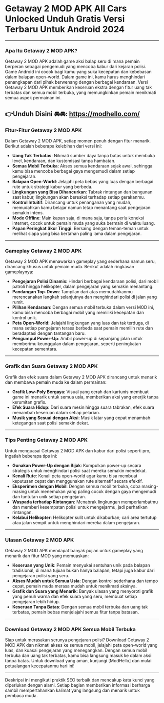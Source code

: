 # Getaway 2 MOD APK All Cars Unlocked Unduh Gratis Versi Terbaru Untuk Android 2024

---

### Apa Itu Getaway 2 MOD APK?

Getaway 2 MOD APK adalah game aksi balap seru di mana pemain berperan sebagai pengemudi yang mencoba kabur dari kejaran polisi. Game Android ini cocok bagi kamu yang suka kecepatan dan kebebasan dalam balapan open-world. Dalam game ini, kamu harus menghindari penangkapan dari pihak berwenang dengan berbagai kendaraan. Versi Getaway 2 MOD APK memberikan keseruan ekstra dengan fitur uang tak terbatas dan semua mobil terbuka, yang memungkinkan pemain menikmati semua aspek permainan ini.


👉Unduh Disini 🚘🚘: https://modhello.com/
---

### Fitur-Fitur Getaway 2 MOD APK

Dalam Getaway 2 MOD APK, setiap momen penuh dengan fitur menarik. Berikut adalah beberapa kelebihan dari versi ini:

- **Uang Tak Terbatas**: Nikmati sumber daya tanpa batas untuk membuka level, kendaraan, dan kustomisasi tanpa hambatan.
- **Semua Mobil Terbuka**: Akses semua kendaraan sejak awal, sehingga kamu bisa mencoba berbagai gaya mengemudi dalam setiap pengejaran.
- **Balapan Open-World**: Jelajahi peta bebas yang luas dengan berbagai rute untuk strategi kabur yang berbeda.
- **Lingkungan yang Bisa Dihancurkan**: Tabrak rintangan dan bangunan saat kabur, lingkungan akan bereaksi terhadap setiap gerakanmu.
- **Kontrol Intuitif**: Dirancang untuk penanganan yang mudah, memudahkan kamu belajar namun tetap menantang saat pengejaran semakin intens.
- **Mode Offline**: Main kapan saja, di mana saja, tanpa perlu koneksi internet, cocok untuk pemain muda yang suka bermain di waktu luang.
- **Papan Peringkat Skor Tinggi**: Bersaing dengan teman-teman untuk melihat siapa yang bisa bertahan paling lama dalam pengejaran.

---

### Gameplay Getaway 2 MOD APK

Getaway 2 MOD APK menawarkan gameplay yang sederhana namun seru, dirancang khusus untuk pemain muda. Berikut adalah ringkasan gameplaynya:

- **Pengejaran Polisi Dinamis**: Hindari berbagai kendaraan polisi, dari mobil patroli hingga helikopter, dalam pengejaran yang semakin menantang.
- **Pandangan Top-Down**: Tampilan dari atas memudahkanmu merencanakan langkah selanjutnya dan menghindari polisi di jalan yang rumit.
- **Pilihan Kendaraan**: Dengan semua mobil terbuka dalam versi MOD ini, kamu bisa mencoba berbagai mobil yang memiliki kecepatan dan kontrol unik.
- **Peta Open-World**: Jelajahi lingkungan yang luas dan tak terduga, di mana setiap pengejaran terasa berbeda saat pemain memilih rute dan beradaptasi dengan tantangan baru.
- **Pengumpul Power-Up**: Ambil power-up di sepanjang jalan untuk memberimu keunggulan dalam pengejaran, seperti peningkatan kecepatan sementara.

---

### Grafik dan Suara Getaway 2 MOD APK

Grafik dan efek suara dalam Getaway 2 MOD APK dirancang untuk menarik dan membawa pemain muda ke dalam permainan:

- **Grafik Low-Poly Bergaya**: Visual yang cerah dan kartunis membuat game ini menarik untuk semua usia, memberikan aksi yang enerjik tanpa kerumitan grafis.
- **Efek Suara Hidup**: Dari suara mesin hingga suara tabrakan, efek suara menambah keseruan dalam setiap pelarian.
- **Musik yang Sesuai dengan Aksi**: Musik latar yang cepat menambah ketegangan saat polisi semakin dekat.

---

### Tips Penting Getaway 2 MOD APK

Untuk menguasai Getaway 2 MOD APK dan kabur dari polisi seperti pro, ingatlah beberapa tips ini:

- **Gunakan Power-Up dengan Bijak**: Kumpulkan power-up secara strategis untuk menghindari polisi saat mereka semakin mendekat.
- **Kenali Rute**: Kenali peta open-world agar kamu bisa membuat keputusan cepat dan menggunakan rute alternatif secara efektif.
- **Eksperimen dengan Mobil**: Dengan semua mobil terbuka, coba masing-masing untuk menemukan yang paling cocok dengan gaya mengemudi dan tuntutan unik setiap pengejaran.
- **Waspada terhadap Rintangan**: Menabrak lingkungan memperlambatmu dan memberi kesempatan polisi untuk mengejarmu, jadi perhatikan rintangan.
- **Kelabui Helikopter**: Helikopter sulit untuk dikaburkan; cari area tertutup atau jalan sempit untuk menghindari mereka dalam pengejaran.

---

### Ulasan Getaway 2 MOD APK

Getaway 2 MOD APK mendapat banyak pujian untuk gameplay yang menarik dan fitur MOD yang memuaskan:

- **Keseruan yang Unik**: Pemain menyukai sentuhan unik pada balapan tradisional, di mana tujuan bukan hanya balapan, tetapi juga kabur dari pengejaran polisi yang seru.
- **Akses Mudah untuk Semua Usia**: Dengan kontrol sederhana dan tempo cepat, pemain muda merasa mudah untuk menikmati aksinya.
- **Grafik dan Suara yang Menarik**: Banyak ulasan yang menyoroti grafik yang penuh warna dan efek suara yang seru, membuat setiap pengejaran lebih hidup.
- **Keseruan Tanpa Batas**: Dengan semua mobil terbuka dan uang tak terbatas, pemain bebas menjelajahi semua fitur tanpa batasan.

---

### Download Getaway 2 MOD APK Semua Mobil Terbuka

Siap untuk merasakan serunya pengejaran polisi? Download Getaway 2 MOD APK dan nikmati akses ke semua mobil, jelajahi peta open-world yang luas, dan kuasai pengejaran yang menegangkan. Dengan semua mobil terbuka dan uang tak terbatas, kamu bisa langsung masuk ke dalam aksi tanpa batas. Untuk download yang aman, kunjungi [ModHello] dan mulai petualangan kecepatanmu hari ini!

---

Deskripsi ini mengikuti praktik SEO terbaik dan mencakup kata kunci yang diperlukan dengan alami. Setiap bagian memberikan informasi berharga sambil mempertahankan kalimat yang langsung dan menarik untuk pembaca muda.
